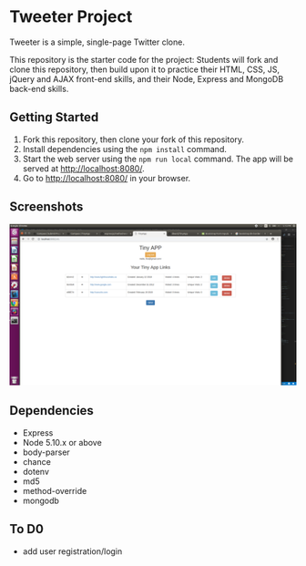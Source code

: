 # Tweeter Project

Tweeter is a simple, single-page Twitter clone.

This repository is the starter code for the project: Students will fork and clone this repository, then build upon it to practice their HTML, CSS, JS, jQuery and AJAX front-end skills, and their Node, Express and MongoDB back-end skills.

## Getting Started

1. Fork this repository, then clone your fork of this repository.
2. Install dependencies using the `npm install` command.
3. Start the web server using the `npm run local` command. The app will be served at <http://localhost:8080/>.
4. Go to <http://localhost:8080/> in your browser.

## Screenshots
!["Screenshot of URLs Page: "](https://github.com/dleard/TinyApp/blob/master/docs/indexPage.png)

## Dependencies

- Express
- Node 5.10.x or above
- body-parser
- chance
- dotenv
- md5
- method-override
- mongodb

## To D0

- add user registration/login
